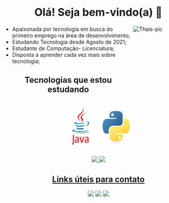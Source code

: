 <h1 align="center" >Olá! Seja bem-vindo(a) 👋</h1>
<div>
  <img align="right" height="160" width="160" alt="Thais-pic" title="Thais-pic" src="https://picrew.me/shareImg/org/202206/395214_crQBypHc.png" />
 
 - Apaixonada por tecnologia em busca do primeiro emprego na área de desenvolvimento;
 - Estudando Tecnologia desde Agosto de 2021;
 - Estudante de Computação- Licenciatura; 
 - Disposta a aprender cada vez mais sobre tecnologia;
 
##

<h2 align="center" >   Tecnologias que estou estudando</h2>
    
  </div>
<div align="center"><br>
   <img align="middle" alt="thais-java" height="100" width="90" src="https://raw.githubusercontent.com/devicons/devicon/1119b9f84c0290e0f0b38982099a2bd027a48bf1/icons/java/java-original-wordmark.svg">
  <img align="middle" alt="thais-Python" height="100" width="90" src="https://raw.githubusercontent.com/devicons/devicon/master/icons/python/python-original.svg"> 
  
</div>

##

<div align="center">
  <a href="https://github.com/Thaisalessandra">
  <img height="150em" src="https://github-readme-stats.vercel.app/api?username=Thaisalessandra&show_icons=true&theme=dracula&include_all_commits=true&count_private=true"/>
  <img height="150em" src="https://github-readme-stats.vercel.app/api/top-langs/?username=Thaisalessandra&layout=compact&langs_count=7&theme=dracula"/>
  </div>
  

<h2 align="center" >Links úteis para contato</h2>


<div align="center"> 
 
  <a href="https://www.instagram.com/neuroticathais/" target="_blank"><img src="https://img.shields.io/badge/-Instagram-%23E4405F?style=for-the-badge&logo=instagram&logoColor=white" target="_blank"></a>
  <a href = "mailto:taaysalessandra@gmail.com"><img src="https://img.shields.io/badge/-Gmail-%23333?style=for-the-badge&logo=gmail&logoColor=white" target="_blank"></a>
  <a href="https://www.linkedin.com/in/thais-alessandra-de-souza-costa-49a73614b/" target="_blank"><img src="https://img.shields.io/badge/-LinkedIn-%230077B5?style=for-the-badge&logo=linkedin&logoColor=white" target="_blank"></a> 
